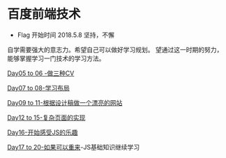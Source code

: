 # 百度前端技术

+ Flag 开始时间 2018.5.8  坚持，不懈

自学需要强大的意志力。希望自己可以做好学习规划。
望通过这一时期的努力，能够掌握学习一门技术的学习方法。

[Day05 to 06 -做三种CV](https://github.com/xingteng/Baidu-Web-Tech/tree/master/Day05%20to%2006)

[Day07 to 08-学习布局](https://github.com/xingteng/Baidu-Web-Tech/tree/master/Day07%20to%2008)

[Day09 to 11-根据设计稿做一个漂亮的网站](https://github.com/xingteng/Baidu-Web-Tech/tree/master/Day09%20to%2011)

[Day12 to 15-复杂页面的实现](https://github.com/xingteng/Baidu-Web-Tech/tree/master/Day12%20to%2015)

[Day16-开始感受JS的乐趣](https://github.com/xingteng/Baidu-Web-Tech/tree/master/Day16)

[Day17 to 20-如果可以重来](https://github.com/xingteng/Baidu-Web-Tech/tree/master/Day17%20to%2018)-JS基础知识继续学习